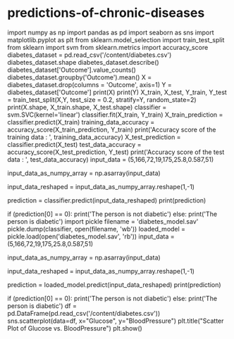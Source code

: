 # predictions-of-chronic-diseases


import numpy as np
import pandas as pd
import seaborn as sns
import matplotlib.pyplot as plt
from sklearn.model_selection import train_test_split
from sklearn import svm
from sklearn.metrics import accuracy_score
diabetes_dataset = pd.read_csv('/content/diabetes.csv') 
diabetes_dataset.shape
diabetes_dataset.describe()
diabetes_dataset['Outcome'].value_counts()
diabetes_dataset.groupby('Outcome').mean()
X = diabetes_dataset.drop(columns = 'Outcome', axis=1)
Y = diabetes_dataset['Outcome']
print(X)
print(Y)
X_train, X_test, Y_train, Y_test = train_test_split(X,Y, test_size = 0.2, stratify=Y, random_state=2)
print(X.shape, X_train.shape, X_test.shape)
classifier = svm.SVC(kernel='linear')
classifier.fit(X_train, Y_train)
X_train_prediction = classifier.predict(X_train)
training_data_accuracy = accuracy_score(X_train_prediction, Y_train)
print('Accuracy score of the training data : ', training_data_accuracy)
X_test_prediction = classifier.predict(X_test)
test_data_accuracy = accuracy_score(X_test_prediction, Y_test)
print('Accuracy score of the test data : ', test_data_accuracy)
input_data = (5,166,72,19,175,25.8,0.587,51)

input_data_as_numpy_array = np.asarray(input_data)

input_data_reshaped = input_data_as_numpy_array.reshape(1,-1)

prediction = classifier.predict(input_data_reshaped)
print(prediction)

if (prediction[0] == 0):
  print('The person is not diabetic')
else:
  print('The person is diabetic')
import pickle
filename = 'diabetes_model.sav'
pickle.dump(classifier, open(filename, 'wb'))
loaded_model = pickle.load(open('diabetes_model.sav', 'rb'))
input_data = (5,166,72,19,175,25.8,0.587,51)

input_data_as_numpy_array = np.asarray(input_data)

input_data_reshaped = input_data_as_numpy_array.reshape(1,-1)

prediction = loaded_model.predict(input_data_reshaped)
print(prediction)

if (prediction[0] == 0):
  print('The person is not diabetic')
else:
  print('The person is diabetic')
df = pd.DataFrame(pd.read_csv('/content/diabetes.csv'))
sns.scatterplot(data=df, x="Glucose", y="BloodPressure")
plt.title("Scatter Plot of Glucose vs. BloodPressure")
plt.show()
